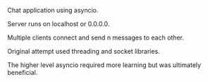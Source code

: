Chat application using asyncio.

Server runs on localhost or 0.0.0.0. 

Multiple clients connect and send n messages to each other.


Original attempt used threading and socket libraries.

The higher level asyncio required more learning but was ultimately beneficial.
